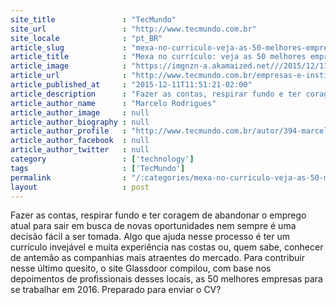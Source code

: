 ```yaml
---
site_title               : "TecMundo"
site_url                 : "http://www.tecmundo.com.br"
site_locale              : "pt_BR"
article_slug             : "mexa-no-curriculo-veja-as-50-melhores-empresas-para-se-trabalhar-em-2016"
article_title            : "Mexa no currículo: veja as 50 melhores empresas para se trabalhar em 2016"
article_image            : "https://imgnzn-a.akamaized.net///2015/12/11/11104953332278-t1200x480.jpg"
article_url              : "http://www.tecmundo.com.br/empresas-e-instituicoes/91650-mexa-curriculo-veja-50-melhores-empresas-trabalhar-2016.htm"
article_published_at     : "2015-12-11T11:51:21-02:00"
article_description      : "Fazer as contas, respirar fundo e ter coragem de abandonar o emprego atual para sair em busca de novas oportunidades nem sempre é uma decisão fácil a ser tomada. Algo que ajuda nesse processo é ter um currículo invejável e muita experiência nas costas ou, quem sabe, conhecer de antemão as companhias mais atraentes do mercado. Para contribuir nesse último quesito, o site Glassdoor compilou, com base nos depoimentos de profissionais desses locais, as 50 melhores empresas para se trabalhar em 2016. Preparado para enviar o CV?"
article_author_name      : "Marcelo Rodrigues"
article_author_image     : null
article_author_biography : null
article_author_profile   : "http://www.tecmundo.com.br/autor/394-marcelo-rodrigues/"
article_author_facebook  : null
article_author_twitter   : null
category                 : ['technology']
tags                     : ['TecMundo']
permalink                : "/:categories/mexa-no-curriculo-veja-as-50-melhores-empresas-para-se-trabalhar-em-2016/"
layout                   : post
---
```


Fazer as contas, respirar fundo e ter coragem de abandonar o emprego atual para sair em busca de novas oportunidades nem sempre é uma decisão fácil a ser tomada. Algo que ajuda nesse processo é ter um currículo invejável e muita experiência nas costas ou, quem sabe, conhecer de antemão as companhias mais atraentes do mercado. Para contribuir nesse último quesito, o site Glassdoor compilou, com base nos depoimentos de profissionais desses locais, as 50 melhores empresas para se trabalhar em 2016. Preparado para enviar o CV?
